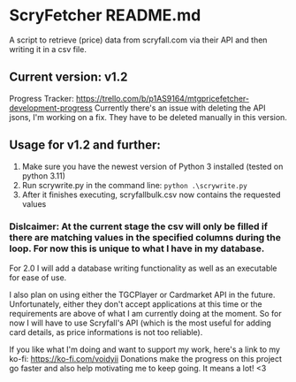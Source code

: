 # ScryFetcher README.md
A script to retrieve (price) data from scryfall.com via their API and then writing it in a csv file.
## Current version: v1.2
Progress Tracker: https://trello.com/b/p1AS9164/mtgpricefetcher-development-progress
Currently there's an issue with deleting the API jsons, I'm working on a fix. They have to be deleted manually in this version.

## Usage for v1.2 and further:
1. Make sure you have the newest version of Python 3 installed (tested on python 3.11)
2. Run scrywrite.py in the command line: `python .\scrywrite.py`
3. After it finishes executing, scryfallbulk.csv now contains the requested values

### Dislcaimer: At the current stage the csv will only be filled if there are matching values in the specified columns during the loop. For now this is unique to what I have in my database.

For 2.0 I will add a database writing functionality as well as an executable for ease of use.

I also plan on using either the TGCPlayer or Cardmarket API in the future. Unfortunately, either they don't accept applications at this time or the requirements are above of what I am currently doing at the moment. So for now I will have to use Scryfall's API (which is the most useful for adding card details, as price informations is not too reliable).

If you like what I'm doing and want to support my work, here's a link to my ko-fi: https://ko-fi.com/voidyii 
Donations make the progress on this project go faster and also help motivating me to keep going. It means a lot! <3